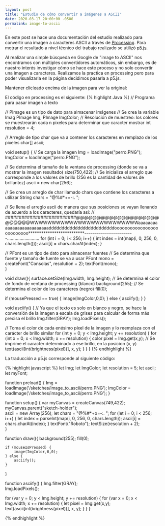 ```yaml
---
layout: post
title: "Estudio de cómo convertir a imágenes a ASCII"
date: 2020-03-17 20:00:00 -0500
permalink: image-to-ascii
---
```


En este post se hace una documentación del estudio realizado para convertir una imagen a caracteres ASCII a través de [Processing](https://processing.org/). Para motrar el resultado a nivel técnico del trabajo realizado se utilizó [p5.js](https://p5js.org/).

<script src="https://cdn.jsdelivr.net/npm/p5@1.0.0/lib/p5.js"></script>
<script src="/sketches/image_to_ascii/image_to_ascii.js"></script>

Al realizar una simple búsqueda en Google de "image to ASCII" nos encontramos con múltiples convertidores automáticos, sin embargo, es de nuestro interés investigar cómo se hace este proceso y no solo convertir una imagen a caracteres. Realizamos la practica en processing pero para poder visualizarla en la página decidimos pasarla a p5.js.

<div id="sketch-holder">
Mantener clicleado encima de la imagen para ver la original:
      <!-- Our sketch will go here! -->
</div>

El código en processing es el siguiente:
{% highlight Java %}
// Programa para pasar imagen a texto

// PImage es un tipo de dato para almacenar imágenes
// Se crea la variable Imag
PImage Img;
PImage ImgColor;
// Resolución de muestreo: los colores se muestrearán cada n pixeles para determinar que caracter mostrar
int resolution = 4;
 
// Arreglo de tipo char que va a contener los caracteres en remplazo de los pixeles
char[] ascii;
 
void setup() {
  // Se carga la imagen
  Img = loadImage("perro.PNG");
  ImgColor = loadImage("perro.PNG");
  
  // Se determina el tamaño de la ventana de processing (donde se va a mostrar la imagen resultado)
  size(750,422);
  // Se inicializa el arreglo que corresponde a los valores de brillo (256 es la cantidad de valores de brillantez)
  ascii = new char[256];
  
  // Se crea un arreglo de char llamado chars que contiene los caracteres a utilizar
  String chars = "@%#*+=-:. ";
  
  // Se llena el arreglo ascii de manera que sus posiciones se vayan llenando de acuerdo a los caracteres, quedaría asi:
  // ##########################@@@@@@@@@@@@@@@@@@@@@@@@@@WWWWWWWWWWWWWWWWWWWWWWWWWaaaaaaaaaaaaaaaaaaaaaaaaaadddddddddddddddddddddddddoooooooooooooooooooooooooo**************************-------------------------..........................
  for (int i = 0; i < 256; i++) {
    int index = int(map(i, 0, 256, 0, chars.length()));
    ascii[i] = chars.charAt(index);
  }
  
  // PFont es un tipo de dato para almacenar fuentes
  // Se determina que fuente y tamaño de fuente se va a usar
  PFont mono = createFont("Consolas", resolution + 2);
  textFont(mono);  
}

void draw(){
  surface.setSize(Img.width, Img.height);
  // Se determina el color de fondo de ventana de processing (blanco)
  background(255);
  // Se determina el color de los caracteres (negro)
  fill(0);
  
  if (mousePressed == true) {
    image(ImgColor,0,0);
  } else {
    asciify();
  }
}
 
void asciify() {
  // Ya que el texto es solo en blanco y negro, se hace la conversión de la imagen a escala de grises para calcular de forma más precisa el brillo
  Img.filter(GRAY);
  Img.loadPixels();
   
  // Toma el color de cada enésimo píxel de la imagen y lo reemplaza con el carácter de brillo similar
  for (int y = 0; y < Img.height; y += resolution) {
    for (int x = 0; x < Img.width; x += resolution) {
      color pixel = Img.get(x,y);
      // Se imprime el caracter determinado a ese brillo, en la posicion (x, y)
      text(ascii[int(brightness(pixel))], x, y);
    }
  }
}
{% endhighlight %}

La traducción a p5.js corresponde al siguiente código:

{% highlight javascript %}
let Img;
let ImgColor;
let resolution = 5;
let ascii;
let myFont;

function preload() {
    Img = loadImage('/sketches/image_to_ascii/perro.PNG');
    ImgColor = loadImage('/sketches/image_to_ascii/perro.PNG');
}

function setup() {
    var myCanvas = createCanvas(749,422); 
    myCanvas.parent("sketch-holder");   
    ascii = new Array(256);
    let chars = "@%#*+o=-:. ";
    for (let i = 0; i < 256; i++) {
        let index = parseInt(map(i, 0, 256, 0, chars.length));
        ascii[i] = chars.charAt(index);
    }
    textFont("Roboto"); 
    textSize(resolution + 2);    
}

function draw(){
    background(255);
    fill(0);

    if (mouseIsPressed) {
        image(ImgColor,0,0);
    } else {
        asciify();
    }
}

function asciify() {
  Img.filter(GRAY);  
  Img.loadPixels();
   
  for (var y = 0; y < Img.height; y += resolution) {
    for (var x = 0; x < Img.width; x += resolution) {
        let pixel = Img.get(x,y);
        text(ascii[int(brightness(pixel))], x, y);
    }
  }
}

{% endhighlight %}


